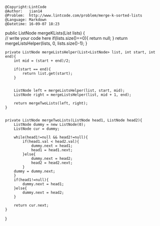 ```
@Copyright:LintCode
@Author:   jian14
@Problem:  http://www.lintcode.com/problem/merge-k-sorted-lists
@Language: Markdown
@Datetime: 16-09-07 18:23
```

 
 public ListNode mergeKLists(List<ListNode> lists) {  
        // write your code here
        if(lists.size()==0){
            return null;
        }
        return mergeListsHelper(lists, 0, lists.size()-1);
    }
    
	
    private ListNode mergeListsHelper(List<ListNode> list, int start, int end){
        int mid = (start + end)/2;
        
        if(start == end){
            return list.get(start);
        }
		
        
        ListNode left = mergeListsHelper(list, start, mid);
        ListNode right = mergeListsHelper(list, mid + 1, end);
        
        return mergeTwoLists(left, right);
    }
    
	
    private ListNode mergeTwoLists(ListNode head1, ListNode head2){
        ListNode dummy = new ListNode(0);
        ListNode cur = dummy;
        
        while(head1!=null && head2!=null){
            if(head1.val < head2.val){
                dummy.next = head1;
                head1 = head1.next;
            }else{
                dummy.next = head2;
                head2 = head2.next;
            }
        dummy = dummy.next;
        }
        if(head1!=null){
            dummy.next = head1;
        }else{
            dummy.next = head2;
        }
        
        return cur.next;
    }
}
